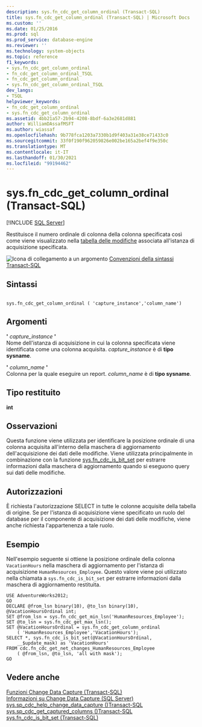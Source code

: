```yaml
---
description: sys.fn_cdc_get_column_ordinal (Transact-SQL)
title: sys.fn_cdc_get_column_ordinal (Transact-SQL) | Microsoft Docs
ms.custom: ''
ms.date: 01/25/2016
ms.prod: sql
ms.prod_service: database-engine
ms.reviewer: ''
ms.technology: system-objects
ms.topic: reference
f1_keywords:
- sys.fn_cdc_get_column_ordinal
- fn_cdc_get_column_ordinal_TSQL
- fn_cdc_get_column_ordinal
- sys.fn_cdc_get_column_ordinal_TSQL
dev_langs:
- TSQL
helpviewer_keywords:
- fn_cdc_get_column_ordinal
- sys.fn_cdc_get_column_ordinal
ms.assetid: 4bb21a57-2b94-4208-8bdf-6a3e2681d881
author: WilliamDAssafMSFT
ms.author: wiassaf
ms.openlocfilehash: 9b778fca1203a7330b1d9f403a31e38ce71433c0
ms.sourcegitcommit: 33f0f190f962059826e002be165a2bef4f9e350c
ms.translationtype: MT
ms.contentlocale: it-IT
ms.lasthandoff: 01/30/2021
ms.locfileid: "99194462"
---
```

# <a name="sysfn_cdc_get_column_ordinal-transact-sql"></a>sys.fn_cdc_get_column_ordinal (Transact-SQL)
[!INCLUDE [SQL Server](../../includes/applies-to-version/sqlserver.md)]

  Restituisce il numero ordinale di colonna della colonna specificata così come viene visualizzato nella [tabella delle modifiche](../../relational-databases/system-tables/cdc-capture-instance-ct-transact-sql.md) associata all'istanza di acquisizione specificata.  
  
 ![Icona di collegamento a un argomento](../../database-engine/configure-windows/media/topic-link.gif "Icona di collegamento a un argomento") [Convenzioni della sintassi Transact-SQL](../../t-sql/language-elements/transact-sql-syntax-conventions-transact-sql.md)  
  
## <a name="syntax"></a>Sintassi  
  
```  
  
sys.fn_cdc_get_column_ordinal ( 'capture_instance','column_name')  
```  
  
## <a name="arguments"></a>Argomenti  
 **'** *capture_instance* **'**  
 Nome dell'istanza di acquisizione in cui la colonna specificata viene identificata come una colonna acquisita. *capture_instance* è di **tipo sysname**.  
  
 **'** *column_name* **'**  
 Colonna per la quale eseguire un report. *column_name* è di **tipo sysname**.  
  
## <a name="return-type"></a>Tipo restituito  
 **int**  
  
## <a name="remarks"></a>Osservazioni  
 Questa funzione viene utilizzata per identificare la posizione ordinale di una colonna acquisita all'interno della maschera di aggiornamento dell'acquisizione dei dati delle modifiche. Viene utilizzata principalmente in combinazione con la funzione [sys.fn_cdc_is_bit_set](../../relational-databases/system-functions/sys-fn-cdc-is-bit-set-transact-sql.md) per estrarre informazioni dalla maschera di aggiornamento quando si eseguono query sui dati delle modifiche.  
  
## <a name="permissions"></a>Autorizzazioni  
 È richiesta l'autorizzazione SELECT in tutte le colonne acquisite della tabella di origine. Se per l'istanza di acquisizione viene specificato un ruolo del database per il componente di acquisizione dei dati delle modifiche, viene anche richiesta l'appartenenza a tale ruolo.  
  
## <a name="examples"></a>Esempio  
 Nell'esempio seguente si ottiene la posizione ordinale della colonna `VacationHours` nella maschera di aggiornamento per l'istanza di acquisizione `HumanResources_Employee`. Questo valore viene poi utilizzato nella chiamata a `sys.fn_cdc_is_bit_set` per estrarre informazioni dalla maschera di aggiornamento restituita.  
  
```  
USE AdventureWorks2012;  
GO  
DECLARE @from_lsn binary(10), @to_lsn binary(10),  @VacationHoursOrdinal int;  
SET @from_lsn = sys.fn_cdc_get_min_lsn('HumanResources_Employee');  
SET @to_lsn = sys.fn_cdc_get_max_lsn();  
SET @VacationHoursOrdinal = sys.fn_cdc_get_column_ordinal   
    ( 'HumanResources_Employee','VacationHours');  
SELECT *, sys.fn_cdc_is_bit_set(@VacationHoursOrdinal,  
    __$update_mask) as 'VacationHours'  
FROM cdc.fn_cdc_get_net_changes_HumanResources_Employee  
    ( @from_lsn, @to_lsn, 'all with mask');  
GO  
```  
  
## <a name="see-also"></a>Vedere anche  
 [Funzioni Change Data Capture &#40;Transact-SQL&#41;](../../relational-databases/system-functions/change-data-capture-functions-transact-sql.md)   
 [Informazioni su Change Data Capture &#40;SQL Server&#41;](../../relational-databases/track-changes/about-change-data-capture-sql-server.md)   
 [sys.sp_cdc_help_change_data_capture &#40;&#41;Transact-SQL ](../../relational-databases/system-stored-procedures/sys-sp-cdc-help-change-data-capture-transact-sql.md)   
 [sys.sp_cdc_get_captured_columns &#40;&#41;Transact-SQL ](../../relational-databases/system-stored-procedures/sys-sp-cdc-get-captured-columns-transact-sql.md)   
 [sys.fn_cdc_is_bit_set &#40;Transact-SQL&#41;](../../relational-databases/system-functions/sys-fn-cdc-is-bit-set-transact-sql.md)  
  
  

